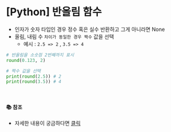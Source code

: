 # [Python] 반올림 함수

- 인자가 숫자 타입인 경우 정수 혹은 실수 반환하고 그게 아니라면 None
- 올림, 내림 수 `차이가 동일한 경우 짝수` 값을 선택
  - 예시 : `2.5 => 2` , `3.5 => 4`

```python
# 반올림을 소숫점 2번째까지 표시
round(0.123, 2)

# 짝수 값을 선택
print(round(2.5)) # 2
print(round(3.5)) # 4
```

<br />

#### 📚 참조

- 자세한 내용이 궁금하다면 [클릭](https://docs.python.org/ko/3/library/functions.html#round)
